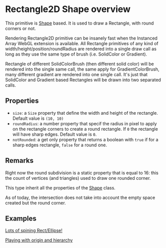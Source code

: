 # Rectangle2D Shape overview

This primitive is [Shape](http://doc.babylonjs.com/overviews/Canvas2D_Shape2D) based. It is used to draw a Rectangle, with round corners or not.

Rendering Rectangle2D primitive can be insanely fast when the Instanced Array WebGL extension is available. All Rectangle primitives of any kind of width/height/position/roundRadius are rendered into a single draw call as long as they use the same type of brush (i.e. SolidColor or Gradient).

Rectangle of different SolidColorBrush (then different solid color) will be rendered into the single same call, the same apply for GradientColorBrush, many different gradient are rendered into one single call. It's just that SolidColor and Gradient based Rectangles will be drawn into two separated calls.

## Properties

 - `size`: a `Size` property that define the width and height of the rectangle. Default value is `(10, 10)`
 - `roundRadius`: a number property that specif the radius in pixel to apply on the rectangle corners to create a round rectangle. If `0` the rectangle will have sharp edges. Default value is `0`.
 - `notRounded`: a get only property that returns a boolean with `true` if for a sharp edges rectangle, `false` for a round one.

## Remarks

Right now the round subdivision is a static property that is equal to 16: this the count of vertices (and triangles) used to draw one rounded corner.

This type inherit all the properties of the [Shape](http://doc.babylonjs.com/overviews/Canvas2D_Shape2D) class.

As of today, the intersection does not take into account the empty space created but the round corner.

## Examples

[Lots of spining Rect/Ellipse!](http://babylonjs-playground.com/#OWCCR#7)

[Playing with origin and hierarchy](http://babylonjs-playground.com/#DEFP2#2)

